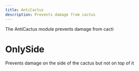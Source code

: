 ```yaml
---
title: AntiCactus
description: Prevents damage from cactus
---
```

The AntiCactus module prevents damage from cacti

# OnlySide

Prevents damage on the side of the cactus but not on top of it
